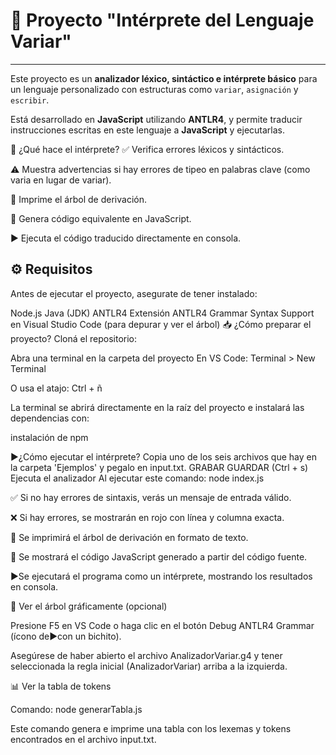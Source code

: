 # 📘 Proyecto "Intérprete del Lenguaje Variar"

---

Este proyecto es un **analizador léxico, sintáctico e intérprete básico** para un lenguaje personalizado con estructuras como `variar`, `asignación` y `escribir`.

Está desarrollado en **JavaScript** utilizando **ANTLR4**, y permite traducir instrucciones escritas en este lenguaje a **JavaScript** y ejecutarlas.

🧠 ¿Qué hace el intérprete?
✅ Verifica errores léxicos y sintácticos.

⚠️ Muestra advertencias si hay errores de tipeo en palabras clave (como varia en lugar de variar).

🌳 Imprime el árbol de derivación.

📝 Genera código equivalente en JavaScript.

▶️ Ejecuta el código traducido directamente en consola.
## ⚙️ Requisitos

Antes de ejecutar el proyecto, asegurate de tener instalado:

Node.js
Java (JDK)
ANTLR4
Extensión ANTLR4 Grammar Syntax Support en Visual Studio Code (para depurar y ver el árbol)
📥 ¿Cómo preparar el proyecto?
Cloná el repositorio:

Abra una terminal en la carpeta del proyecto En VS Code: Terminal > New Terminal

O usa el atajo: Ctrl + ñ

La terminal se abrirá directamente en la raíz del proyecto e instalará las dependencias con:

instalación de npm

▶️¿Cómo ejecutar el intérprete?
Copia uno de los seis archivos que hay en la carpeta 'Ejemplos' y pegalo en input.txt. GRABAR GUARDAR (Ctrl + s)
Ejecuta el analizador
Al ejecutar este comando: node index.js

✅ Si no hay errores de sintaxis, verás un mensaje de entrada válido.

❌ Si hay errores, se mostrarán en rojo con línea y columna exacta.

🌳 Se imprimirá el árbol de derivación en formato de texto.

📝 Se mostrará el código JavaScript generado a partir del código fuente.

▶️Se ejecutará el programa como un intérprete, mostrando los resultados en consola.

🔎 Ver el árbol gráficamente (opcional)

Presione F5 en VS Code o haga clic en el botón Debug ANTLR4 Grammar (ícono de▶️con un bichito).

Asegúrese de haber abierto el archivo AnalizadorVariar.g4 y tener seleccionada la regla inicial (AnalizadorVariar) arriba a la izquierda.

📊 Ver la tabla de tokens

Comando: node generarTabla.js

Este comando genera e imprime una tabla con los lexemas y tokens encontrados en el archivo input.txt.